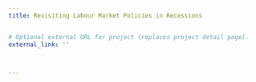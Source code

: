 ```yaml
---
title: Revisiting Labour Market Policies in Recessions


# Optional external URL for project (replaces project detail page).
external_link: ''



---
```

